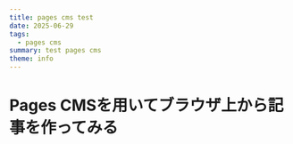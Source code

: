 ```yaml
---
title: pages cms test
date: 2025-06-29
tags:
  - pages cms
summary: test pages cms
theme: info
---
```

# Pages CMSを用いてブラウザ上から記事を作ってみる